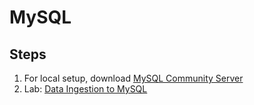 # MySQL

## Steps

1. For local setup, download [MySQL Community Server](https://dev.mysql.com/downloads/windows/installer/8.0.html "https://dev.mysql.com/downloads/windows/installer/8.0.html")
2. Lab: [Data Ingestion to MySQL](./lab-data-ingestion-to-mysql "Lab - Data Ingestion to MySQL")
